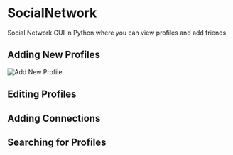 # SocialNetwork
Social Network GUI in Python where you can view profiles and add friends


## Adding New Profiles
![Add New Profile](./addNew.png)

## Editing Profiles

## Adding Connections

## Searching for Profiles